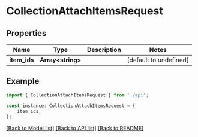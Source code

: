 # CollectionAttachItemsRequest


## Properties

Name | Type | Description | Notes
------------ | ------------- | ------------- | -------------
**item_ids** | **Array&lt;string&gt;** |  | [default to undefined]

## Example

```typescript
import { CollectionAttachItemsRequest } from './api';

const instance: CollectionAttachItemsRequest = {
    item_ids,
};
```

[[Back to Model list]](../README.md#documentation-for-models) [[Back to API list]](../README.md#documentation-for-api-endpoints) [[Back to README]](../README.md)
